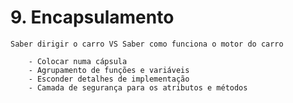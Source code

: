 # 9. Encapsulamento

    Saber dirigir o carro VS Saber como funciona o motor do carro

        - Colocar numa cápsula
        - Agrupamento de funções e variáveis
        - Esconder detalhes de implementação
        - Camada de segurança para os atributos e métodos
